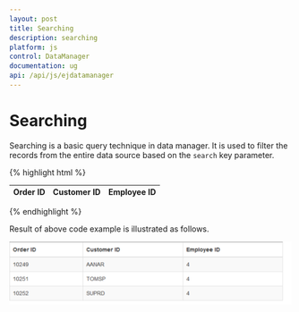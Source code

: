 ```yaml
---
layout: post
title: Searching
description: searching
platform: js
control: DataManager
documentation: ug
api: /api/js/ejdatamanager
---
```


# Searching

Searching is a basic query technique in data manager. It is used to filter the records from the entire data source based on the `search` key parameter.

{% highlight html %}

<div class="datatable">
   <table id="table1" class=" table table-striped table-bordered" style="width:700px">
      <thead>
         <tr>
            <th>Order ID</th>
            <th>Customer ID</th>
            <th>Employee ID</th>
         </tr>
      </thead>
      <tbody></tbody>
   </table>
</div>
<script type="text/javascript">
   $(function () {// Document is ready.
       //oData Adaptor with DataManager
       dataSource = [{ OrderID: 10248, CustomerID: "VINET", EmployeeID: 5 },
   { OrderID: 10249, CustomerID: "AANAR", EmployeeID: 4 },
   { OrderID: 10250, CustomerID: "VICTE", EmployeeID: 7 },
   { OrderID: 10251, CustomerID: "TOMSP", EmployeeID: 4 },
   { OrderID: 10252, CustomerID: "SUPRD", EmployeeID: 4 }];
   
       var dataManager = ej.DataManager(dataSource);
   
       var query = ej.Query()
           .from("Orders")                
           .search(4, "EmployeeID");
   
       var records = dataManager.executeLocal(query) // executing query
       $("#table1 tbody").html($("#tableTemplate").render(records));
   });
</script>
<script id="tableTemplate" type="text/x-jsrender">
   <tr>
        <td>{{"{{"}}>OrderID{{}}}}</td>
        <td>{{"{{"}}>CustomerID{{}}}}</td>
        <td>{{"{{"}}>EmployeeID{{}}}}</td>
   </tr>
</script>


{% endhighlight %}



Result of above code example is illustrated as follows.

![](/js/DataManager/Searching_images/Searching_img1.png) 

